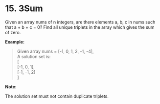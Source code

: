 # 15. 3Sum

Given an array nums of n integers, are there elements a, b, c in nums such that a + b + c = 0? Find all unique triplets in the array which gives the sum of zero.

**Example:**

> Given array nums = [-1, 0, 1, 2, -1, -4],  
A solution set is:  
[  
  [-1, 0, 1],  
  [-1, -1, 2]  
]  

**Note:**

The solution set must not contain duplicate triplets.
